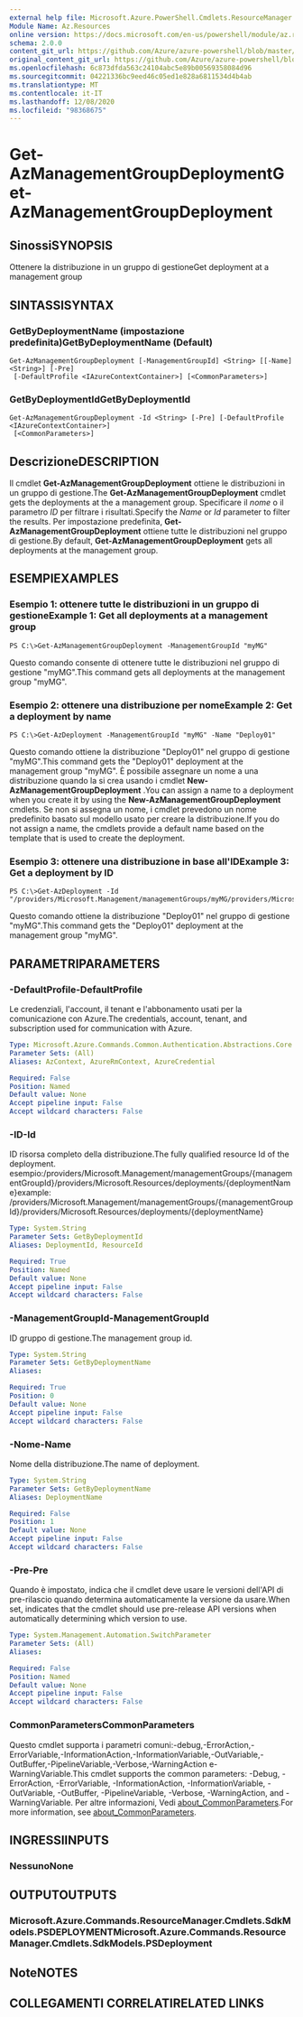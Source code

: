 ```yaml
---
external help file: Microsoft.Azure.PowerShell.Cmdlets.ResourceManager.dll-Help.xml
Module Name: Az.Resources
online version: https://docs.microsoft.com/en-us/powershell/module/az.resources/get-azmanagementgroupdeployment
schema: 2.0.0
content_git_url: https://github.com/Azure/azure-powershell/blob/master/src/Resources/Resources/help/Get-AzManagementGroupDeployment.md
original_content_git_url: https://github.com/Azure/azure-powershell/blob/master/src/Resources/Resources/help/Get-AzManagementGroupDeployment.md
ms.openlocfilehash: 6c873dfda563c24104abc5e89b00569358084d96
ms.sourcegitcommit: 04221336bc9eed46c05ed1e828a6811534d4b4ab
ms.translationtype: MT
ms.contentlocale: it-IT
ms.lasthandoff: 12/08/2020
ms.locfileid: "98368675"
---
```

# <span data-ttu-id="02825-101">Get-AzManagementGroupDeployment</span><span class="sxs-lookup"><span data-stu-id="02825-101">Get-AzManagementGroupDeployment</span></span>

## <span data-ttu-id="02825-102">Sinossi</span><span class="sxs-lookup"><span data-stu-id="02825-102">SYNOPSIS</span></span>
<span data-ttu-id="02825-103">Ottenere la distribuzione in un gruppo di gestione</span><span class="sxs-lookup"><span data-stu-id="02825-103">Get deployment at a management group</span></span>

## <span data-ttu-id="02825-104">SINTASSI</span><span class="sxs-lookup"><span data-stu-id="02825-104">SYNTAX</span></span>

### <span data-ttu-id="02825-105">GetByDeploymentName (impostazione predefinita)</span><span class="sxs-lookup"><span data-stu-id="02825-105">GetByDeploymentName (Default)</span></span>
```
Get-AzManagementGroupDeployment [-ManagementGroupId] <String> [[-Name] <String>] [-Pre]
 [-DefaultProfile <IAzureContextContainer>] [<CommonParameters>]
```

### <span data-ttu-id="02825-106">GetByDeploymentId</span><span class="sxs-lookup"><span data-stu-id="02825-106">GetByDeploymentId</span></span>
```
Get-AzManagementGroupDeployment -Id <String> [-Pre] [-DefaultProfile <IAzureContextContainer>]
 [<CommonParameters>]
```

## <span data-ttu-id="02825-107">Descrizione</span><span class="sxs-lookup"><span data-stu-id="02825-107">DESCRIPTION</span></span>
<span data-ttu-id="02825-108">Il cmdlet **Get-AzManagementGroupDeployment** ottiene le distribuzioni in un gruppo di gestione.</span><span class="sxs-lookup"><span data-stu-id="02825-108">The **Get-AzManagementGroupDeployment** cmdlet gets the deployments at the a management group.</span></span>
<span data-ttu-id="02825-109">Specificare il *nome* o il parametro *ID* per filtrare i risultati.</span><span class="sxs-lookup"><span data-stu-id="02825-109">Specify the *Name* or *Id* parameter to filter the results.</span></span>
<span data-ttu-id="02825-110">Per impostazione predefinita, **Get-AzManagementGroupDeployment** ottiene tutte le distribuzioni nel gruppo di gestione.</span><span class="sxs-lookup"><span data-stu-id="02825-110">By default, **Get-AzManagementGroupDeployment** gets all deployments at the management group.</span></span>

## <span data-ttu-id="02825-111">ESEMPI</span><span class="sxs-lookup"><span data-stu-id="02825-111">EXAMPLES</span></span>

### <span data-ttu-id="02825-112">Esempio 1: ottenere tutte le distribuzioni in un gruppo di gestione</span><span class="sxs-lookup"><span data-stu-id="02825-112">Example 1: Get all deployments at a management group</span></span>
```
PS C:\>Get-AzManagementGroupDeployment -ManagementGroupId "myMG"
```

<span data-ttu-id="02825-113">Questo comando consente di ottenere tutte le distribuzioni nel gruppo di gestione "myMG".</span><span class="sxs-lookup"><span data-stu-id="02825-113">This command gets all deployments at the management group "myMG".</span></span>

### <span data-ttu-id="02825-114">Esempio 2: ottenere una distribuzione per nome</span><span class="sxs-lookup"><span data-stu-id="02825-114">Example 2: Get a deployment by name</span></span>
```
PS C:\>Get-AzDeployment -ManagementGroupId "myMG" -Name "Deploy01"
```

<span data-ttu-id="02825-115">Questo comando ottiene la distribuzione "Deploy01" nel gruppo di gestione "myMG".</span><span class="sxs-lookup"><span data-stu-id="02825-115">This command gets the "Deploy01" deployment at the management group "myMG".</span></span>
<span data-ttu-id="02825-116">È possibile assegnare un nome a una distribuzione quando la si crea usando i cmdlet **New-AzManagementGroupDeployment** .</span><span class="sxs-lookup"><span data-stu-id="02825-116">You can assign a name to a deployment when you create it by using the **New-AzManagementGroupDeployment** cmdlets.</span></span>
<span data-ttu-id="02825-117">Se non si assegna un nome, i cmdlet prevedono un nome predefinito basato sul modello usato per creare la distribuzione.</span><span class="sxs-lookup"><span data-stu-id="02825-117">If you do not assign a name, the cmdlets provide a default name based on the template that is used to create the deployment.</span></span>

### <span data-ttu-id="02825-118">Esempio 3: ottenere una distribuzione in base all'ID</span><span class="sxs-lookup"><span data-stu-id="02825-118">Example 3: Get a deployment by ID</span></span>
```
PS C:\>Get-AzDeployment -Id "/providers/Microsoft.Management/managementGroups/myMG/providers/Microsoft.Resources/deployments/Deploy01"
```

<span data-ttu-id="02825-119">Questo comando ottiene la distribuzione "Deploy01" nel gruppo di gestione "myMG".</span><span class="sxs-lookup"><span data-stu-id="02825-119">This command gets the "Deploy01" deployment at the management group "myMG".</span></span>

## <span data-ttu-id="02825-120">PARAMETRI</span><span class="sxs-lookup"><span data-stu-id="02825-120">PARAMETERS</span></span>

### <span data-ttu-id="02825-121">-DefaultProfile</span><span class="sxs-lookup"><span data-stu-id="02825-121">-DefaultProfile</span></span>
<span data-ttu-id="02825-122">Le credenziali, l'account, il tenant e l'abbonamento usati per la comunicazione con Azure.</span><span class="sxs-lookup"><span data-stu-id="02825-122">The credentials, account, tenant, and subscription used for communication with Azure.</span></span>

```yaml
Type: Microsoft.Azure.Commands.Common.Authentication.Abstractions.Core.IAzureContextContainer
Parameter Sets: (All)
Aliases: AzContext, AzureRmContext, AzureCredential

Required: False
Position: Named
Default value: None
Accept pipeline input: False
Accept wildcard characters: False
```

### <span data-ttu-id="02825-123">-ID</span><span class="sxs-lookup"><span data-stu-id="02825-123">-Id</span></span>
<span data-ttu-id="02825-124">ID risorsa completo della distribuzione.</span><span class="sxs-lookup"><span data-stu-id="02825-124">The fully qualified resource Id of the deployment.</span></span>
<span data-ttu-id="02825-125">esempio:/providers/Microsoft.Management/managementGroups/{managementGroupId}/providers/Microsoft.Resources/deployments/{deploymentName}</span><span class="sxs-lookup"><span data-stu-id="02825-125">example: /providers/Microsoft.Management/managementGroups/{managementGroupId}/providers/Microsoft.Resources/deployments/{deploymentName}</span></span>

```yaml
Type: System.String
Parameter Sets: GetByDeploymentId
Aliases: DeploymentId, ResourceId

Required: True
Position: Named
Default value: None
Accept pipeline input: False
Accept wildcard characters: False
```

### <span data-ttu-id="02825-126">-ManagementGroupId</span><span class="sxs-lookup"><span data-stu-id="02825-126">-ManagementGroupId</span></span>
<span data-ttu-id="02825-127">ID gruppo di gestione.</span><span class="sxs-lookup"><span data-stu-id="02825-127">The management group id.</span></span>

```yaml
Type: System.String
Parameter Sets: GetByDeploymentName
Aliases:

Required: True
Position: 0
Default value: None
Accept pipeline input: False
Accept wildcard characters: False
```

### <span data-ttu-id="02825-128">-Nome</span><span class="sxs-lookup"><span data-stu-id="02825-128">-Name</span></span>
<span data-ttu-id="02825-129">Nome della distribuzione.</span><span class="sxs-lookup"><span data-stu-id="02825-129">The name of deployment.</span></span>

```yaml
Type: System.String
Parameter Sets: GetByDeploymentName
Aliases: DeploymentName

Required: False
Position: 1
Default value: None
Accept pipeline input: False
Accept wildcard characters: False
```

### <span data-ttu-id="02825-130">-Pre</span><span class="sxs-lookup"><span data-stu-id="02825-130">-Pre</span></span>
<span data-ttu-id="02825-131">Quando è impostato, indica che il cmdlet deve usare le versioni dell'API di pre-rilascio quando determina automaticamente la versione da usare.</span><span class="sxs-lookup"><span data-stu-id="02825-131">When set, indicates that the cmdlet should use pre-release API versions when automatically determining which version to use.</span></span>

```yaml
Type: System.Management.Automation.SwitchParameter
Parameter Sets: (All)
Aliases:

Required: False
Position: Named
Default value: None
Accept pipeline input: False
Accept wildcard characters: False
```

### <span data-ttu-id="02825-132">CommonParameters</span><span class="sxs-lookup"><span data-stu-id="02825-132">CommonParameters</span></span>
<span data-ttu-id="02825-133">Questo cmdlet supporta i parametri comuni:-debug,-ErrorAction,-ErrorVariable,-InformationAction,-InformationVariable,-OutVariable,-OutBuffer,-PipelineVariable,-Verbose,-WarningAction e-WarningVariable.</span><span class="sxs-lookup"><span data-stu-id="02825-133">This cmdlet supports the common parameters: -Debug, -ErrorAction, -ErrorVariable, -InformationAction, -InformationVariable, -OutVariable, -OutBuffer, -PipelineVariable, -Verbose, -WarningAction, and -WarningVariable.</span></span> <span data-ttu-id="02825-134">Per altre informazioni, Vedi [about_CommonParameters](http://go.microsoft.com/fwlink/?LinkID=113216).</span><span class="sxs-lookup"><span data-stu-id="02825-134">For more information, see [about_CommonParameters](http://go.microsoft.com/fwlink/?LinkID=113216).</span></span>

## <span data-ttu-id="02825-135">INGRESSI</span><span class="sxs-lookup"><span data-stu-id="02825-135">INPUTS</span></span>

### <span data-ttu-id="02825-136">Nessuno</span><span class="sxs-lookup"><span data-stu-id="02825-136">None</span></span>

## <span data-ttu-id="02825-137">OUTPUT</span><span class="sxs-lookup"><span data-stu-id="02825-137">OUTPUTS</span></span>

### <span data-ttu-id="02825-138">Microsoft.Azure.Commands.ResourceManager.Cmdlets.SdkModels.PSDEPLOYMENT</span><span class="sxs-lookup"><span data-stu-id="02825-138">Microsoft.Azure.Commands.ResourceManager.Cmdlets.SdkModels.PSDeployment</span></span>

## <span data-ttu-id="02825-139">Note</span><span class="sxs-lookup"><span data-stu-id="02825-139">NOTES</span></span>

## <span data-ttu-id="02825-140">COLLEGAMENTI CORRELATI</span><span class="sxs-lookup"><span data-stu-id="02825-140">RELATED LINKS</span></span>
